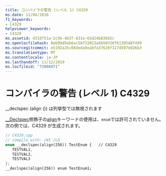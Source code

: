 ```yaml
---
title: コンパイラの警告 (レベル 1) C4329
ms.date: 11/04/2016
f1_keywords:
- C4329
helpviewer_keywords:
- C4329
ms.assetid: 4316f51a-2c56-4b3f-831e-65d24b83b65c
ms.openlocfilehash: 0eb99d9ab6ac58f32013a8b50330f6139548f499
ms.sourcegitcommit: e5192a25c084eda9eabfa37626f3274507e026b3
ms.translationtype: MT
ms.contentlocale: ja-JP
ms.lasthandoff: 11/12/2019
ms.locfileid: "73966071"
---
```

# <a name="compiler-warning-level-1-c4329"></a>コンパイラの警告 (レベル 1) C4329

__declspec (align ()) は列挙型では無視されます

[__Declspec](../../cpp/declspec.md)修飾子の[align](../../cpp/align-cpp.md)キーワードの使用は、`enum`では許可されていません。 次の例では、C4329 が生成されます。

```cpp
// C4329.cpp
// compile with: /W1 /LD
enum __declspec(align(256)) TestEnum {   // C4329
   TESTVAL1,
   TESTVAL2,
   TESTVAL3
};
__declspec(align(256)) enum TestEnum1;
```